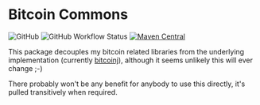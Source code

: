Bitcoin Commons
===============
![GitHub](https://img.shields.io/github/license/osslabz/bitcoin-commons)
![GitHub Workflow Status](https://img.shields.io/github/actions/workflow/status/osslabz/bitcoin-commons/maven.yml?branch=main)
[![Maven Central](https://img.shields.io/maven-central/v/net.osslabz/bitcoin-commons?label=Maven%20Central)](https://search.maven.org/artifact/net.osslabz/bitcoin-commons)

This package decouples my bitcoin related libraries from the underlying implementation (currently [bitcoinj](https://bitcoinj.org/)), although it
seems unlikely this will ever change ;-)

There probably won't be any benefit for anybody to use this directly, it's pulled transitively when required.
